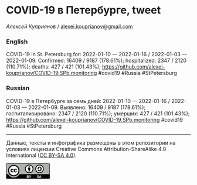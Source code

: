 COVID-19 в Петербурге, tweet
============================

*Алексей Куприянов* /
<a href="mailto:alexei.kouprianov@gmail.com" class="email">alexei.kouprianov@gmail.com</a>

### English

COVID-19 in St. Petersburg for: 2022-01-10 — 2022-01-16 / 2022-01-03 —
2022-01-09. Сonfirmed: 16409 / 9187 (178.61%); hospitalized: 2347 / 2120
(110.71%); deaths: 427 / 421 (101.43%);
<a href="https://github.com/alexei-kouprianov/COVID-19.SPb.monitoring" class="uri">https://github.com/alexei-kouprianov/COVID-19.SPb.monitoring</a>
\#covid19 \#Russia \#StPetersburg

### Russian

COVID-19 в Петербурге за семь дней: 2022-01-10 — 2022-01-16 / 2022-01-03
— 2022-01-09. Выявлено: 16409 / 9187 (178.61%); госпитализировано: 2347
/ 2120 (110.71%); умерших: 427 / 421 (101.43%);
<a href="https://github.com/alexei-kouprianov/COVID-19.SPb.monitoring" class="uri">https://github.com/alexei-kouprianov/COVID-19.SPb.monitoring</a>
\#covid19 \#Russia \#StPetersburg

------------------------------------------------------------------------

Данные, тексты и инфографика размещены в этом репозитории на условиях
лицензии Creative Commons Attribution-ShareAlike 4.0 International ([CC
BY-SA 4.0](https://creativecommons.org/licenses/by-sa/4.0/)).

![](../misc/CC-BY-SA-icon.png "CC-BY-SA")

